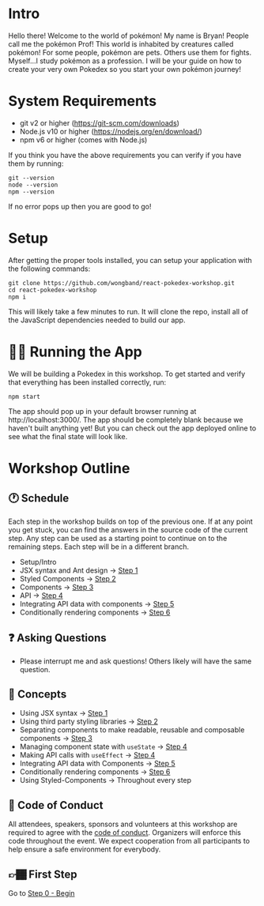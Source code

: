 # Intro

Hello there! Welcome to the world of pokémon! My name is Bryan! People call me the pokémon Prof! This world is inhabited by creatures called pokémon! For some people, pokémon are pets. Others use them for fights. Myself...I study pokémon as a profession. I will be your guide on how to create your very own Pokedex so you start your own pokémon journey!

# System Requirements

- git v2 or higher (https://git-scm.com/downloads)
- Node.js v10 or higher (https://nodejs.org/en/download/)
- npm v6 or higher (comes with Node.js)

If you think you have the above requirements you can verify if you have them by running:

```
git --version
node --version
npm --version
```
 
If no error pops up then you are good to go!

# Setup

After getting the proper tools installed, you can setup your application with the following commands:

```
git clone https://github.com/wongband/react-pokedex-workshop.git
cd react-pokedex-workshop
npm i
```

This will likely take a few minutes to run. It will clone the repo, install all of the JavaScript dependencies needed to build our app.

# 🏃🏻 Running the App

We will be building a Pokedex in this workshop. To get started and verify that everything has been installed correctly, run:

```
npm start
```

The app should pop up in your default browser running at http://localhost:3000/. The app should be completely blank because we haven't built anything yet! But you can check out the app deployed online to see what the final state will look like.

# Workshop Outline

## 🕐 Schedule

Each step in the workshop builds on top of the previous one. If at any point you get stuck, you can find the answers in the source code of the current step. Any step can be used as a starting point to continue on to the remaining steps. Each step will be in a different branch.

- Setup/Intro
- JSX syntax and Ant design -> [Step 1](https://github.com/wongband/react-pokedex-workshop/blob/master/steps/Step-1.md) 
- Styled Components -> [Step 2](https://github.com/bryanwong8/react-pokedex-workshop/blob/master/steps/Step-2.md)
- Components -> [Step 3](https://github.com/wongband/react-pokedex-workshop/blob/master/steps/Step-3.md)
- API -> [Step 4](https://github.com/wongband/react-pokedex-workshop/blob/master/steps/Step-4.md)
- Integrating API data with components -> [Step 5](https://github.com/wongband/react-pokedex-workshop/blob/master/steps/Step-5.md)
- Conditionally rendering components -> [Step 6](https://github.com/wongband/react-pokedex-workshop/blob/master/steps/Step-6.md)

## ❓ Asking Questions
- Please interrupt me and ask questions! Others likely will have the same question.

## 🌟 Concepts
- Using JSX syntax -> [Step 1](https://github.com/bryanwong8/react-pokedex-workshop/blob/master/steps/Step-1.md)
- Using third party styling libraries -> [Step 2]([https://github.com/wongband/react-pokedex-workshop/blob/master/steps/Step-1.md](https://github.com/bryanwong8/react-pokedex-workshop/blob/master/steps/Step-2.md))
- Separating components to make readable, reusable and composable components -> [Step 3](https://github.com/wongband/react-pokedex-workshop/blob/master/steps/Step-3.md)
- Managing component state with `useState` -> [Step 4](https://github.com/wongband/react-pokedex-workshop/blob/master/steps/Step-4.md)
- Making API calls with `useEffect` -> [Step 4](https://github.com/wongband/react-pokedex-workshop/blob/master/steps/Step-4.md)
- Integrating API data with Components -> [Step 5](https://github.com/wongband/react-pokedex-workshop/blob/master/steps/Step-5.md)
- Conditionally rendering components -> [Step 6](https://github.com/wongband/react-pokedex-workshop/blob/master/steps/Step-6.md)
- Using Styled-Components -> Throughout every step

## 🤝 Code of Conduct
All attendees, speakers, sponsors and volunteers at this workshop are required to agree with the [code of conduct](https://github.com/wongband/react-pokedex-workshop/blob/master/CODE_OF_CONDUCT.md). Organizers will enforce this code throughout the event. We expect cooperation from all participants to help ensure a safe environment for everybody.

## 👉🏾 First Step

Go to [Step 0 - Begin](https://github.com/wongband/react-pokedex-workshop/blob/master/steps/Step-0.md)
